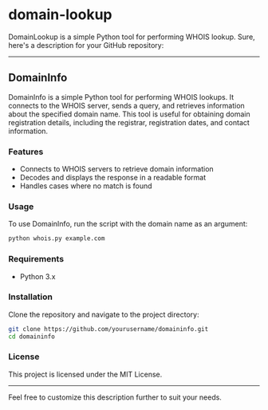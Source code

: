# domain-lookup
DomainLookup is a simple Python tool for performing WHOIS lookup.
Sure, here's a description for your GitHub repository:

---

## DomainInfo

DomainInfo is a simple Python tool for performing WHOIS lookups. It connects to the WHOIS server, sends a query, and retrieves information about the specified domain name. This tool is useful for obtaining domain registration details, including the registrar, registration dates, and contact information.

### Features

- Connects to WHOIS servers to retrieve domain information
- Decodes and displays the response in a readable format
- Handles cases where no match is found

### Usage

To use DomainInfo, run the script with the domain name as an argument:

```sh
python whois.py example.com
```

### Requirements

- Python 3.x

### Installation

Clone the repository and navigate to the project directory:

```sh
git clone https://github.com/yourusername/domaininfo.git
cd domaininfo
```

### License

This project is licensed under the MIT License.

---

Feel free to customize this description further to suit your needs.
